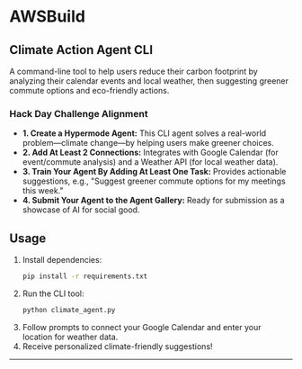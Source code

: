 # AWSBuild

## Climate Action Agent CLI

A command-line tool to help users reduce their carbon footprint by analyzing their calendar events and local weather, then suggesting greener commute options and eco-friendly actions.

### Hack Day Challenge Alignment
- **1. Create a Hypermode Agent:** This CLI agent solves a real-world problem—climate change—by helping users make greener choices.
- **2. Add At Least 2 Connections:** Integrates with Google Calendar (for event/commute analysis) and a Weather API (for local weather data).
- **3. Train Your Agent By Adding At Least One Task:** Provides actionable suggestions, e.g., "Suggest greener commute options for my meetings this week."
- **4. Submit Your Agent to the Agent Gallery:** Ready for submission as a showcase of AI for social good.

## Usage

1. Install dependencies:
   ```sh
   pip install -r requirements.txt
   ```
2. Run the CLI tool:
   ```sh
   python climate_agent.py
   ```
3. Follow prompts to connect your Google Calendar and enter your location for weather data.
4. Receive personalized climate-friendly suggestions!

---

